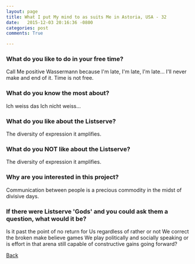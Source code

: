 ```yaml
---
layout: page
title: What I put My mind to as suits Me in Astoria, USA - 32
date:   2015-12-03 20:16:36 -0800
categories: post
comments: True

---
```


### What do you like to do in your free time?
<p>Call Me positive Wassermann because I'm late, I'm late, I'm late... I'll never make and end of it. Time is not free.</p>

### What do you know the most about?
<p>Ich weiss das Ich nicht weiss...</p>

### What do you like about the Listserve?
<p>The diversity of expression it amplifies.</p>

### What do you NOT like about the Listserve?
<p>The diversity of expression it amplifies.</p>

### Why are you interested in this project?
<p>Communication between people is a precious commodity in the midst of divisive days.</p>

### If there were Listserve 'Gods' and you could ask them a question, what would it be?
<p>Is it past the point of no return for Us regardless of rather or not We correct the broken make believe games We play politically and socially speaking or is effort in that arena still capable of constructive gains going forward?</p>

[Back][1]

[1]: /home/responders/all